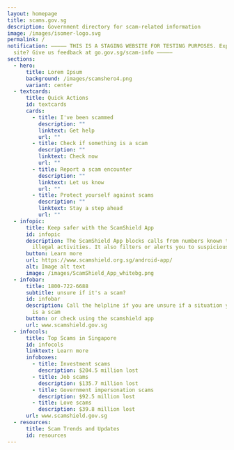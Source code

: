 ```yaml
---
layout: homepage
title: scams.gov.sg
description: Government directory for scam-related information
image: /images/isomer-logo.svg
permalink: /
notification: ––––– THIS IS A STAGING WEBSITE FOR TESTING PURPOSES. Explored the
  site? Give us feedback at go.gov.sg/scam-info –––––
sections:
  - hero:
      title: Lorem Ipsum
      background: /images/scamshero4.png
      variant: center
  - textcards:
      title: Quick Actions
      id: textcards
      cards:
        - title: I've been scammed
          description: ""
          linktext: Get help
          url: ""
        - title: Check if something is a scam
          description: ""
          linktext: Check now
          url: ""
        - title: Report a scam encounter
          description: ""
          linktext: Let us know
          url: ""
        - title: Protect yourself against scams
          description: ""
          linktext: Stay a step ahead
          url: ""
  - infopic:
      title: Keep safer with the ScamShield App
      id: infopic
      description: The ScamShield App blocks calls from numbers known to be used in
        illegal activities. It also filters or alerts you to suspicious SMSes.
      button: Learn more
      url: https://www.scamshield.org.sg/android-app/
      alt: Image alt text
      image: /images/ScamShield_App_whitebg.png
  - infobar:
      title: 1800-722-6688
      subtitle: unsure if it's a scam?
      id: infobar
      description: Call the helpline if you are unsure if a situation you are facing
        is a scam
      button: or check using the scamshield app
      url: www.scamshield.gov.sg
  - infocols:
      title: Top Scams in Singapore
      id: infocols
      linktext: Learn more
      infoboxes:
        - title: Investment scams
          description: $204.5 million lost
        - title: Job scams
          description: $135.7 million lost
        - title: Government impersonation scams
          description: $92.5 million lost
        - title: Love scams
          description: $39.8 million lost
      url: www.scamshield.gov.sg
  - resources:
      title: Scam Trends and Updates
      id: resources
---
```

